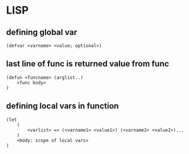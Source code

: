 # LISP

## defining global var
`(defvar <varname> <value; optional>)`

## last line of func is returned value from func
```
(defun <funcname> (arglist..)
    <func body>
)
```

## defining local vars in function
```
(let
    (
        <varlist> => (<varname1> <value1>) (<varname2> <value2>)...
    )
    <body: scope of local vars>
)
```

